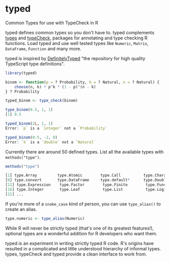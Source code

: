 # typed
Common Types for use with TypeCheck in R

typed defines common types so you don't have to. typed complements 
[types](https://github.com/jimhester/types) and [typeCheck](https://github.com/jimhester/typeCheck), 
packages for annotating and type checking R functions. Load typed 
and use well tested types like `Numeric`, `Matrix`, `DataFrame`, `Function` and many more. 

typed is inspired by 
[DefinitelyTyped](http://definitelytyped.org/) "the repository for high quality TypeScript type definitions".

```r
library(typed)

binom <- function(p = ? Probability, k = ? Natural, n = ? Natural) {
    choose(n, k) * p^k * (1 - p)^(n - k)
} ? Probability

typed_binom <- type_check(binom)

type_binom(0.5, 1, 1)
[1] 0.5

typed_binom(2L, 1, 1)
Error: `p` is a `integer` not a `Probability` 

typed_binom(0.5, -2, 0)
Error: `k` is a `double` not a `Natural`
```

Currently there are around 50 defined types.
List all the available types with `methods("type")`.

```r
methods("type")

[1] type.Array         type.Atomic        type.Call          type.Character     type.Complex      
[6] type.convert       type.DataFrame     type.default*      type.Double        type.Environment  
[11] type.Expression    type.Factor        type.Finite        type.Function      type.Infinite     
[16] type.Integer       type.Leaf          type.List          type.Logical       type.Matrix  
[21] ...  
```
If you're more of a `snake_case` kind of person, you can use `type_alias()` to create an alias.

```r
type.numeric <- type_alias(Numeric)
```

While R will never be strictly typed (that's one of its greatest features!), 
optional types are a wonderful addition for R developers who want them.

typed is an experiment in writing strictly typed R code. 
R's origins have resulted in a complicated and little understood hierarchy of 
informal types. types, typeCheck and typed provide a clean interface to work from. 


